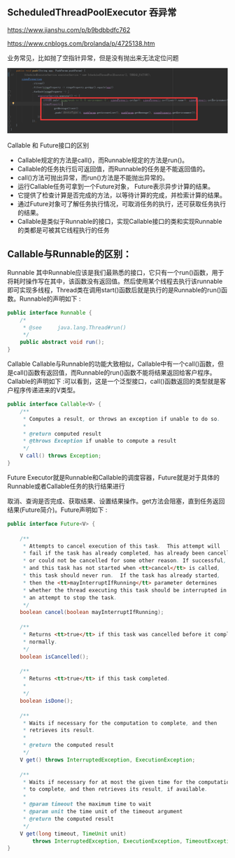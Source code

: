 ## ScheduledThreadPoolExecutor 吞异常

https://www.jianshu.com/p/b9bdbbdfc762

https://www.cnblogs.com/brolanda/p/4725138.htm


业务常见，比如抛了空指针异常，但是没有抛出来无法定位问题

![](image/2018-12-17-15-29-24.png)

Callable 和 Future接口的区别
+ Callable规定的方法是call()，而Runnable规定的方法是run()。
+ Callable的任务执行后可返回值，而Runnable的任务是不能返回值的。  
+ call()方法可抛出异常，而run()方法是不能抛出异常的。 
+ 运行Callable任务可拿到一个Future对象， Future表示异步计算的结果。 
+ 它提供了检查计算是否完成的方法，以等待计算的完成，并检索计算的结果。 
+ 通过Future对象可了解任务执行情况，可取消任务的执行，还可获取任务执行的结果。 
+ Callable是类似于Runnable的接口，实现Callable接口的类和实现Runnable的类都是可被其它线程执行的任务

## Callable与Runnable的区别：


Runnable
其中Runnable应该是我们最熟悉的接口，它只有一个run()函数，用于将耗时操作写在其中，该函数没有返回值。然后使用某个线程去执行该runnable即可实现多线程，Thread类在调用start()函数后就是执行的是Runnable的run()函数。Runnable的声明如下 :
```java
public interface Runnable {
    /*
     * @see     java.lang.Thread#run()
     */
    public abstract void run();
}
```

Callable
Callable与Runnable的功能大致相似，Callable中有一个call()函数，但是call()函数有返回值，而Runnable的run()函数不能将结果返回给客户程序。Callable的声明如下 :可以看到，这是一个泛型接口，call()函数返回的类型就是客户程序传递进来的V类型。
```java
public interface Callable<V> {
    /**
     * Computes a result, or throws an exception if unable to do so.
     *
     * @return computed result
     * @throws Exception if unable to compute a result
     */
    V call() throws Exception;
}
```
Future
Executor就是Runnable和Callable的调度容器，Future就是对于具体的Runnable或者Callable任务的执行结果进行

取消、查询是否完成、获取结果、设置结果操作。get方法会阻塞，直到任务返回结果(Future简介)。Future声明如下 :
```java
public interface Future<V> {
 
    /**
     * Attempts to cancel execution of this task.  This attempt will
     * fail if the task has already completed, has already been cancelled,
     * or could not be cancelled for some other reason. If successful,
     * and this task has not started when <tt>cancel</tt> is called,
     * this task should never run.  If the task has already started,
     * then the <tt>mayInterruptIfRunning</tt> parameter determines
     * whether the thread executing this task should be interrupted in
     * an attempt to stop the task.
     */
    boolean cancel(boolean mayInterruptIfRunning);
 
    /**
     * Returns <tt>true</tt> if this task was cancelled before it completed
     * normally.
     */
    boolean isCancelled();
 
    /**
     * Returns <tt>true</tt> if this task completed.
     *
     */
    boolean isDone();
 
    /**
     * Waits if necessary for the computation to complete, and then
     * retrieves its result.
     *
     * @return the computed result
     */
    V get() throws InterruptedException, ExecutionException;
 
    /**
     * Waits if necessary for at most the given time for the computation
     * to complete, and then retrieves its result, if available.
     *
     * @param timeout the maximum time to wait
     * @param unit the time unit of the timeout argument
     * @return the computed result
     */
    V get(long timeout, TimeUnit unit)
        throws InterruptedException, ExecutionException, TimeoutException;
}

```


